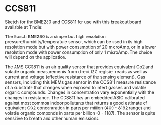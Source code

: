 # CCS811

Sketch for the BME280 and CCS811 for use with this breakout board available at Tindie:

 The Bosch BME280 is a simple but high resolution pressure/humidity/temperature sensor, which can be used in its high resolution
 mode but with power consumption of 20 microAmp, or in a lower resolution mode with power consumption of
 only 1 microAmp. The choice will depend on the application.

 The AMS CCS811 is an air quality sensor that provides equivalent Co2 and volatile organic measurements from direct
 I2C register reads as well as current and voltage (effective resistance of the sensing element). Gas sensors, including 
 this MEMs gas sensor in the CCS811 measure resistance of a substrate that changes when exposed to intert gasses and 
 volatile organic compounds. Changed in concentration vary exponentially with the changes in resistance. The CCS811
 has an embedded ASIC calibrated against most common indoor pollutants that returns a good estimate of
 equivalent CO2 concentration in parts per million (400 - 8192 range) and volatile organic componds in parts per billion (0 - 1187).
 The sensor is quite sensitive to breath and other human emissions.
